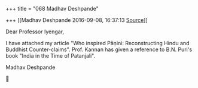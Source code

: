 +++
title = "068 Madhav Deshpande"

+++
[[Madhav Deshpande	2016-09-08, 16:37:13 [Source](https://groups.google.com/g/bvparishat/c/NPcHTRNM0Hk)]]



Dear Professor Iyengar,

  

  I have attached my article "Who inspired Pāṇini: Reconstructing Hindu and Buddhist Counter-claims". Prof. Kannan has given a reference to B.N. Puri's book "India in the Time of Patanjali". 

  

Madhav Deshpande



